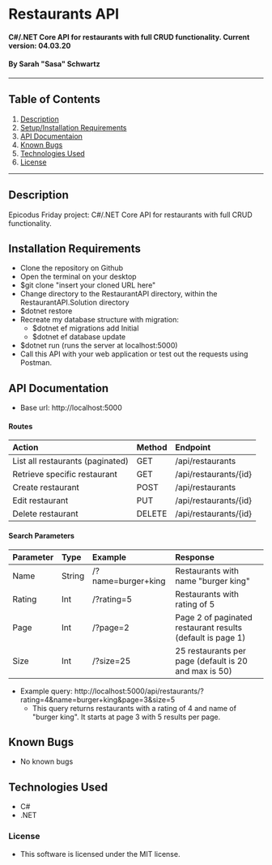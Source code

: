 # Restaurants API

#### C#/.NET Core API for restaurants with full CRUD functionality. Current version: 04.03.20

#### By Sarah "Sasa" Schwartz

---

## Table of Contents

1. [Description](#description)
2. [Setup/Installation Requirements](#installation-requirements)
3. [API Documentaion](#api-documentation)
4. [Known Bugs](#known-bugs)
5. [Technologies Used](#technologies-used)
6. [License](#license)

---

## Description

Epicodus Friday project: C#/.NET Core API for restaurants with full CRUD functionality.

## Installation Requirements

- Clone the repository on Github
- Open the terminal on your desktop
- \$git clone "insert your cloned URL here"
- Change directory to the RestaurantAPI directory, within the RestaurantAPI.Solution directory
- \$dotnet restore
- Recreate my database structure with migration:
  - \$dotnet ef migrations add Initial
  - \$dotnet ef database update
- \$dotnet run (runs the server at localhost:5000)
- Call this API with your web application or test out the requests using Postman.

## API Documentation

- Base url: http://localhost:5000

#### Routes

| Action                           | Method | Endpoint              |
| :------------------------------- | :----- | :-------------------- |
| List all restaurants (paginated) | GET    | /api/restaurants      |
| Retrieve specific restaurant     | GET    | /api/restaurants/{id} |
| Create restaurant                | POST   | /api/restaurants      |
| Edit restaurant                  | PUT    | /api/restaurants/{id} |
| Delete restaurant                | DELETE | /api/restaurants/{id} |

#### Search Parameters

| Parameter | Type   | Example            | Response                                                   |
| :-------- | :----- | :----------------- | :--------------------------------------------------------- |
| Name      | String | /?name=burger+king | Restaurants with name "burger king"                        |
| Rating    | Int    | /?rating=5         | Restaurants with rating of 5                               |
| Page      | Int    | /?page=2           | Page 2 of paginated restaurant results (default is page 1) |
| Size      | Int    | /?size=25          | 25 restaurants per page (default is 20 and max is 50)      |

- Example query: http://localhost:5000/api/restaurants/?rating=4&name=burger+king&page=3&size=5
  - This query returns restaurants with a rating of 4 and name of "burger king". It starts at page 3 with 5 results per page.

## Known Bugs

- No known bugs

## Technologies Used

- C#
- .NET

### License

- This software is licensed under the MIT license.

